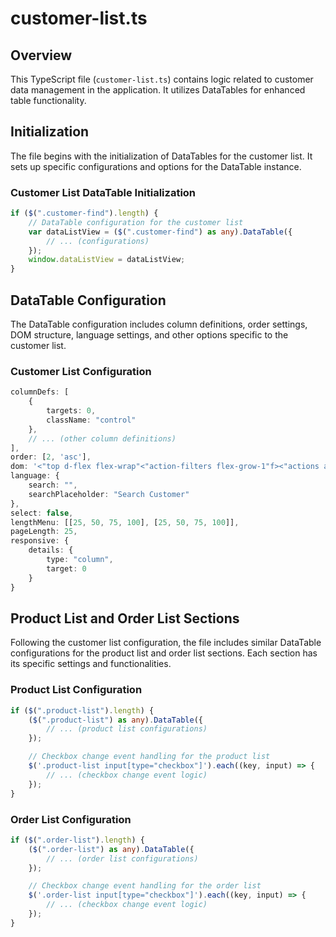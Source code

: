 # customer-list.ts

## Overview

This TypeScript file (`customer-list.ts`) contains logic related to customer data management in the application. It utilizes DataTables for enhanced table functionality.

## Initialization

The file begins with the initialization of DataTables for the customer list. It sets up specific configurations and options for the DataTable instance.

### Customer List DataTable Initialization

```typescript
if ($(".customer-find").length) {
    // DataTable configuration for the customer list
    var dataListView = ($(".customer-find") as any).DataTable({
        // ... (configurations)
    });
    window.dataListView = dataListView;
}
```

## DataTable Configuration

The DataTable configuration includes column definitions, order settings, DOM structure, language settings, and other options specific to the customer list.

### Customer List Configuration

```typescript
columnDefs: [
    {
        targets: 0,
        className: "control"
    },
    // ... (other column definitions)
],
order: [2, 'asc'],
dom: '<"top d-flex flex-wrap"<"action-filters flex-grow-1"f><"actions action-btns d-flex align-items-center justify-content-end"<"mr-2"l>B>>t<"bottom"ip>',
language: {
    search: "",
    searchPlaceholder: "Search Customer"
},
select: false,
lengthMenu: [[25, 50, 75, 100], [25, 50, 75, 100]],
pageLength: 25,
responsive: {
    details: {
        type: "column",
        target: 0
    }
}
```

## Product List and Order List Sections

Following the customer list configuration, the file includes similar DataTable configurations for the product list and order list sections. Each section has its specific settings and functionalities.

### Product List Configuration

```typescript
if ($(".product-list").length) {
    ($(".product-list") as any).DataTable({
        // ... (product list configurations)
    });

    // Checkbox change event handling for the product list
    $('.product-list input[type="checkbox"]').each((key, input) => {
        // ... (checkbox change event logic)
    });
}
```

### Order List Configuration

```typescript
if ($(".order-list").length) {
    ($(".order-list") as any).DataTable({
        // ... (order list configurations)
    });

    // Checkbox change event handling for the order list
    $('.order-list input[type="checkbox"]').each((key, input) => {
        // ... (checkbox change event logic)
    });
}
